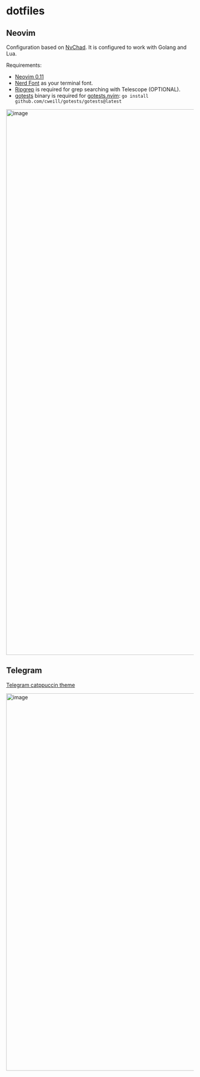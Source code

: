 # dotfiles
## Neovim
Configuration based on [NvChad](https://nvchad.com/). It is configured to work with Golang and Lua.

Requirements:
- [Neovim 0.11](https://github.com/neovim/neovim/releases/tag/stable)
- [Nerd Font](https://www.nerdfonts.com/) as your terminal font.
- [Ripgrep](https://github.com/BurntSushi/ripgrep) is required for grep searching with Telescope (OPTIONAL).
- [gotests](https://github.com/cweill/gotests) binary is required for [gotests.nvim](https://github.com/yanskun/gotests.nvim):
  `go install github.com/cweill/gotests/gotests@latest`

<img width="1465" alt="image" src="https://github.com/user-attachments/assets/1e625496-b2a5-4bb8-91ed-80402beaafe9" />

## Telegram
[Telegram catppuccin theme](https://github.com/catppuccin/telegram)

<img width="1013" alt="image" src="https://github.com/user-attachments/assets/f5661ae5-458a-43ef-84d7-b28b2ac57a37" />
